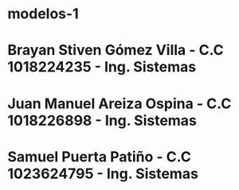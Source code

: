 # modelos-1
# Brayan Stiven Gómez Villa - C.C 1018224235 - Ing. Sistemas
# Juan Manuel Areiza Ospina - C.C 1018226898 - Ing. Sistemas
# Samuel Puerta Patiño - C.C 1023624795 - Ing. Sistemas
